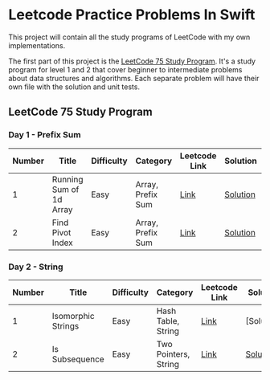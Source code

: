 # Leetcode Practice Problems In Swift

This project will contain all the study programs of LeetCode with my own implementations.

The first part of this project is the [LeetCode 75 Study Program](https://leetcode.com/study-plan/leetcode-75/). It's a study program for level 1 and 2 that cover beginner to intermediate problems about data structures and algorithms.  Each separate problem will have their own file with the solution and unit tests.

## LeetCode 75 Study Program

### Day 1 - Prefix Sum

| Number | Title | Difficulty | Category | Leetcode Link | Solution | Test |
| ----------- | ----------- | ----------- | ----------- | ----------- | ----------- | ----------- |
| 1 | Running Sum of 1d Array | Easy | Array, Prefix Sum | [Link](https://leetcode.com/problems/running-sum-of-1d-array/) | [Solution](https://github.com/grav0211/leetcode-challenges/blob/main/LeetCodeProblems/LeetCodeProblems/LeetCode%2075/Day%201/LC1480.swift) | [Test](https://github.com/grav0211/leetcode-challenges/blob/main/LeetCodeProblems/LeetCodeProblemsTests/LeetCode%2075/Day%201/LC1480Tests.swift)
| 2 | Find Pivot Index | Easy | Array, Prefix Sum | [Link](https://leetcode.com/problems/find-pivot-index/) | [Solution](https://github.com/grav0211/leetcode-challenges/blob/main/LeetCodeProblems/LeetCodeProblems/LeetCode%2075/Day%201/LC724.swift) | [Test](https://github.com/grav0211/leetcode-challenges/blob/main/LeetCodeProblems/LeetCodeProblemsTests/LeetCode%2075/Day%201/LC724Tests.swift)

### Day 2 - String

| Number | Title | Difficulty | Category | Leetcode Link | Solution | Test |
| ----------- | ----------- | ----------- | ----------- | ----------- | ----------- | ----------- |
| 1 | Isomorphic Strings | Easy | Hash Table, String | [Link](https://leetcode.com/problems/isomorphic-strings/) | [Solution] | [Test]
| 2 | Is Subsequence | Easy | Two Pointers, String | [Link](https://leetcode.com/problems/is-subsequence/) | [Solution](https://github.com/grav0211/leetcode-challenges/blob/main/LeetCodeProblems/LeetCodeProblems/LeetCode%2075/Day%202/LC205.swift) | [Test](https://github.com/grav0211/leetcode-challenges/blob/main/LeetCodeProblems/LeetCodeProblemsTests/LeetCode%2075/Day%202/LC205Tests.swift)
